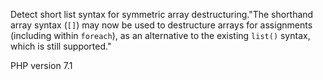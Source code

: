Detect short list syntax for symmetric array destructuring."The shorthand array syntax (`[]`) may now be used to destructure arrays for
assignments (including within `foreach`), as an alternative to the existing
`list()` syntax, which is still supported."

PHP version 7.1